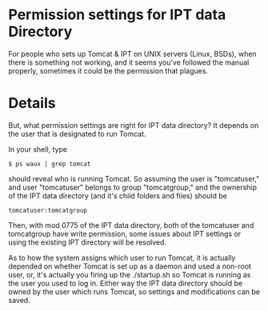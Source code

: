 # Permission settings for IPT data Directory

For people who sets up Tomcat & IPT on UNIX servers (Linux, BSDs),
when there is something not working, and it seems you've followed the
manual properly, sometimes it could be the permission that plagues.

# Details

But, what permission settings are right for IPT data directory? It
depends on the user that is designated to run Tomcat.

In your shell, type

```
$ ps waux | grep tomcat
```

should reveal who is running Tomcat. So assuming the user is
"tomcatuser," and user "tomcatuser" belongs to group "tomcatgroup,"
and the ownership of the IPT data directory (and it's child folders
and files) should be

```
tomcatuser:tomcatgroup
```

Then, with mod 0775 of the IPT data directory, both of the tomcatuser
and tomcatgroup have write permission, some issues about IPT settings
or using the existing IPT directory will be resolved.

As to how the system assigns which user to run Tomcat, it is actually
depended on whether Tomcat is set up as a daemon and used a non-root
user, or, it's actually you firing up the ./startup.sh so Tomcat is
running as the user you used to log in. Either way the IPT data
directory should be owned by the user which runs Tomcat, so settings
and modifications can be saved.